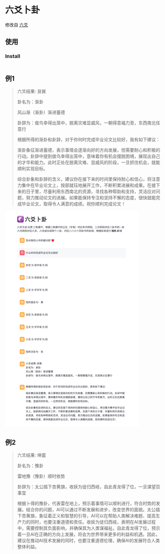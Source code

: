 # 六爻卜卦

修改自 [六爻](https://github.com/RealKai42/liu-yao-divining)

## 使用

### Install

```shell

```

## 例1

> 六爻结果: 艮巽
> 
> 卦名为：渐卦
> 
> 风山渐（渐卦）渐进蓄德
> 
> 卦辞为：俊鸟幸得出笼中，脱离灾难显威风，一朝得意福力至，东西南北任意行
> 
> 根据所得的渐卦和卦辞，对于你何时完成毕业论文比较好，我有如下建议：
> 
> 渐卦象征渐进蓄德，表示事情会逐渐向好的方向发展，但需要耐心和积极的行动。卦辞中提到俊鸟幸得出笼中，意味着你有机会摆脱困境，展现出自己的才华和能力。此时正处在脱离灾难、显威风的阶段，一旦抓住机会，就能顺利实现目标。
> 
> 综合卦象和卦辞的含义，建议你在接下来的时间里保持耐心和信心，将注意力集中在毕业论文上，按部就珏地展开工作，不断积累进展和成果。在接下来的日子里，尽量利用东西南北的资源，寻找各种帮助和支持，灵活应对问题，努力推动论文的进展。如果能保持专注和坚持不懈的态度，很快就能完成毕业论文，取得令人满意的成绩。祝你顺利完成论文！

![什么时间完成毕业论文比较好](https://raw.githubusercontent.com/erbiaoger/PicGo/main/2024-03-04202407021726644.png)

## 例2

> 六爻结果: 坤震
> 
> 卦名为：豫卦
> 
> 雷地豫（豫卦）顺时依势
> 
> 卦辞为：太公插下杏黄旗，收妖为徒归西岐，自此青龙得了位，一旦谋望百事宜
> 
> 根据卜得的豫卦，代表雷在地上，预示着事情可以顺利进行，符合时势的发展。结合你的问题，AI可以通过不断发展和进步，改变世界的面貌。太公插下杏黄旗，象征着正义和智慧的引导，AI可以在帮助人类解决难题、提高生产力的同时，也要注重道德和责任。收妖为徒归西岐，表明在AI发展过程中，需要控制其负面影响，并确保其为人类谋福祉。自此青龙得了位，预示着一旦AI在正确的方向上发展，将会为世界带来更多的利益和机遇。因此，建议在推动AI技术发展的同时，也要注重道德伦理，确保AI的发展符合人类整体利益。